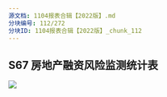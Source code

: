 ```yaml
---
源文档: 1104报表合辑【2022版】.md
分块编号: 112/272
分块ID: 1104报表合辑【2022版】_chunk_112
---
```


## S67 房地产融资风险监测统计表

![](data:image/x-emf;base64...)

